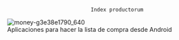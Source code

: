                                Index productorum

![money-g3e38e1790_640](https://user-images.githubusercontent.com/33204630/173890735-078d6943-8e92-4d79-a476-156a05aa2487.jpg) <br />
Aplicaciones para hacer la lista de compra desde Android 
